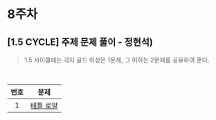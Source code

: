 # 8주차

## [1.5 CYCLE] 주제 문제 풀이 - 정현석)
> 1.5 사이클에는 각자 골드 이상은 1문제, 그 이하는 2문제를 공유하여 푼다.

<br>

|번호|문제|
|:---:|:---:|
|1|[배틀 로얄](https://www.acmicpc.net/problem/19639) |


